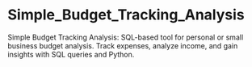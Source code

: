 # Simple_Budget_Tracking_Analysis
Simple Budget Tracking Analysis: SQL-based tool for personal or small business budget analysis. Track expenses, analyze income, and gain insights with SQL queries and Python.
